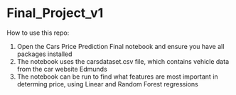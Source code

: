 # Final_Project_v1

How to use this repo:

1. Open the Cars Price Prediction Final notebook and ensure you have all packages installed
2. The notebook uses the carsdataset.csv file, which contains vehicle data from the car website Edmunds
3. The notebook can be run to find what features are most important in determing price, using Linear and Random Forest regressions

